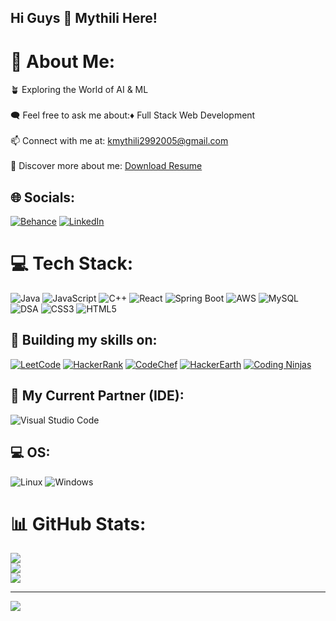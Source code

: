 ## Hi Guys 👋 Mythili Here!

# 💫 About Me:
🪴 Exploring the World of AI & ML<br><br>🗨️ Feel free to ask me about:♦️ Full Stack Web Development<br><br>📫 Connect with me at: kmythili2992005@gmail.com<br><br>📜 Discover more about me: [Download Resume](https://drive.google.com/file/d/1tT0z0xIEmXrPDZ-fzg3ZViebsu89RBpJ/view?usp=sharing)

## 🌐 Socials:
[![Behance](https://img.shields.io/badge/Behance-blue?logo=behance&logoColor=white)](https://www.behance.net/Mythili2909) [![LinkedIn](https://img.shields.io/badge/LinkedIn-blue?logo=linkedin&logoColor=white)](https://linkedin.com/in/Mythili2909) 

# 💻 Tech Stack:
![Java](https://img.shields.io/badge/java-black?style=for-the-badge&logo=openjdk&logoColor=white) 
![JavaScript](https://img.shields.io/badge/javascript-black?style=for-the-badge&logo=javascript&logoColor=yellow) 
![C++](https://img.shields.io/badge/c++-black?style=for-the-badge&logo=c%2B%2B&logoColor=white) 
![React](https://img.shields.io/badge/react-black?style=for-the-badge&logo=react&logoColor=%2361DAFB) 
![Spring Boot](https://img.shields.io/badge/springboot-black?style=for-the-badge&logo=springboot&logoColor=white) 
![AWS](https://img.shields.io/badge/AWS-black?style=for-the-badge&logo=amazon-aws&logoColor=%23FF9900) 
![MySQL](https://img.shields.io/badge/mysql-black?style=for-the-badge&logo=mysql&logoColor=white) 
![DSA](https://img.shields.io/badge/DSA-black?style=for-the-badge&logo=algorithm&logoColor=white) 
![CSS3](https://img.shields.io/badge/css3-black?style=for-the-badge&logo=css3&logoColor=%231572B6) 
![HTML5](https://img.shields.io/badge/html5-black?style=for-the-badge&logo=html5&logoColor=%23E34F26) 

## 🔧 Building my skills on:
[![LeetCode](https://img.shields.io/badge/LeetCode-black?style=for-the-badge&logo=leetcode&logoColor=%23FFA116)](https://leetcode.com/u/Mythili2909/) 
[![HackerRank](https://img.shields.io/badge/HackerRank-black?style=for-the-badge&logo=hackerrank&logoColor=%232EC866)](https://www.hackerrank.com/profile/mythilikumar2901) 
[![CodeChef](https://img.shields.io/badge/CodeChef-black?style=for-the-badge&logo=codechef&logoColor=white)](https://www.codechef.com/users/easy_quilt_67) 
[![HackerEarth](https://img.shields.io/badge/HackerEarth-black?style=for-the-badge&logo=hackerearth&logoColor=white)](https://www.hackerearth.com/@Mythili2909) 
[![Coding Ninjas](https://img.shields.io/badge/Coding%20Ninjas-black?style=for-the-badge&logo=codingninjas&logoColor=white)](https://www.naukri.com/code360/profile/Mythilikumar)

## 🤝 My Current Partner (IDE):
![Visual Studio Code](https://img.shields.io/badge/Visual%20Studio%20Code-black?style=for-the-badge&logo=visual-studio-code&logoColor=007ACC) 

## 💻 OS:
![Linux](https://img.shields.io/badge/Linux-black?style=for-the-badge&logo=linux&logoColor=%23FCC624) 
![Windows](https://img.shields.io/badge/Windows-black?style=for-the-badge&logo=windows&logoColor=0078D6)

# 📊 GitHub Stats:
![](https://github-readme-stats.vercel.app/api?username=Mythili2909&theme=dark&hide_border=false&include_all_commits=true&count_private=false)<br/>
![](https://github-readme-streak-stats.herokuapp.com/?user=Mythili2909&theme=dark&hide_border=false)<br/>
![](https://github-readme-stats.vercel.app/api/top-langs/?username=Mythili2909&theme=dark&hide_border=false&include_all_commits=true&count_private=false&layout=compact)

---
[![](https://visitcount.itsvg.in/api?id=Mythili2909&icon=0&color=0)](https://visitcount.itsvg.in)
